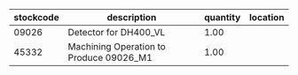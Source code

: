 |stockcode|description|quantity|location|
|---------|-----------|--------|--------|
|09026|Detector for DH400_VL|1.00||
|45332|Machining Operation to Produce 09026_M1|1.00||
